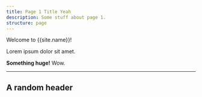 ```yaml
---
title: Page 1 Title Yeah
description: Some stuff about page 1.
structure: page
---
```


Welcome to {{site.name}}!

Lorem ipsum dolor sit amet.

**Something huge!** Wow.

---

## A random header